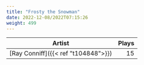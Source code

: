 ```yaml
---
title: "Frosty the Snowman"
date: 2022-12-08/2022T07:15:26
weight: 499
---
```




 Artist | Plays 
----- | -----:
[Ray Conniff]({{< ref "t104848">}}) | 15
